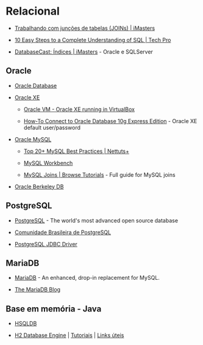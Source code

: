 # Relacional

* [Trabalhando com junções de tabelas (JOINs) | iMasters](http://imasters.com.br/banco-de-dados/trabalhando-com-juncoes-de-tabelas-joins/)

* [10 Easy Steps to a Complete Understanding of SQL | Tech Pro](http://tech.pro/tutorial/1555/10-easy-steps-to-a-complete-understanding-of-sql?utm_source=newsletter22&utm_medium=email)

* [DatabaseCast: Índices | iMasters](http://imasters.com.br/banco-de-dados/sql-server/databasecast-indices/) - Oracle e SQLServer


## Oracle

* [Oracle Database](http://www.oracle.com/us/products/database/overview/index.html)

* [Oracle XE](http://www.oracle.com/technetwork/products/express-edition/overview/index.html)

  * [Oracle VM - Oracle XE running in VirtualBox](https://tech.lds.org/wiki/Oracle_VM)

  * [How-To Connect to Oracle Database 10g Express Edition](http://www.oracle.com/technetwork/developer-tools/sql-developer/howto-connect-xe-095131.html) - Oracle XE default user/password

* [Oracle MySQL](http://www.oracle.com/us/products/mysql/overview/index.html)

  * [Top 20+ MySQL Best Practices | Nettuts+](http://net.tutsplus.com/tutorials/other/top-20-mysql-best-practices/)

  * [MySQL Workbench](https://www.mysql.com/products/workbench/)

  * [MySQL Joins | Browse Tutorials](http://browse-tutorials.com/tutorial/mysql-joins) - Full guide for MySQL joins

* [Oracle Berkeley DB](http://www.oracle.com/us/products/database/berkeley-db/overview/index.htm)


## PostgreSQL

* [PostgreSQL](http://www.postgresql.org/) - The world's most advanced open source database

* [Comunidade Brasileira de PostgreSQL](http://www.postgresql.org.br/)

* [PostgreSQL JDBC Driver](http://jdbc.postgresql.org/)


## MariaDB

* [MariaDB](https://mariadb.org/) - An enhanced, drop-in replacement for MySQL.

* [The MariaDB Blog](http://blog.mariadb.org/)


## Base em memória - Java

* [HSQLDB](http://hsqldb.org/)

* [H2 Database Engine](http://www.h2database.com/) | [Tutoriais](http://www.h2database.com/html/tutorial.html) | [Links úteis](http://h2database.com/html/links.html)

